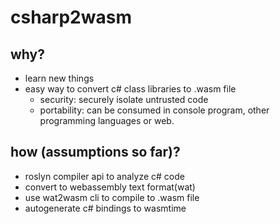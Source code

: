 # csharp2wasm

## why?
- learn new things
- easy way to convert c# class libraries to .wasm file
  - security: securely isolate untrusted code
  - portability: can be consumed in console program, other programming languages or web.
 
## how (assumptions so far)?
- roslyn compiler api to analyze c# code
- convert to webassembly text format(wat)
- use wat2wasm cli to compile to .wasm file
- autogenerate c# bindings to wasmtime
